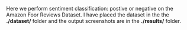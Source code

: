 Here we perform sentiment classification: postive or negative on the Amazon Foor Reviews Dataset. I have placed the dataset in the the <b>./dataset/</b> folder and the output screenshots are in the <b>./results/</b> folder.
